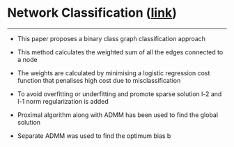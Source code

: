 # Network Classification ([link](https://arxiv.org/abs/1701.08140))
----
* This paper proposes a binary class graph classification approach

* This method calculates the weighted sum of all the edges connected to a node 

* The weights are calculated by minimising a logistic regression cost function that penalises high cost due to misclassification

* To avoid overfitting or underfitting and promote sparse solution l-2 and l-1 norm regularization is added
* Proximal algorithm along with ADMM has been used to find the global solution
* Separate ADMM was used to find the optimum bias b 